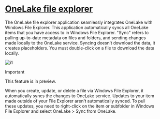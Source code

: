 # **[OneLake file explorer](https://learn.microsoft.com/en-us/fabric/onelake/onelake-file-explorer)**

The OneLake file explorer application seamlessly integrates OneLake with Windows File Explorer. This application automatically syncs all OneLake items that you have access to in Windows File Explorer. "Sync" refers to pulling up-to-date metadata on files and folders, and sending changes made locally to the OneLake service. Syncing doesn’t download the data, it creates placeholders. You must double-click on a file to download the data locally.

![i1](https://learn.microsoft.com/en-us/fabric/onelake/media/onelake-file-explorer/onelake-file-explorer-screen-v-2.png#lightbox)

 Important

This feature is in preview.

When you create, update, or delete a file via Windows File Explorer, it automatically syncs the changes to OneLake service. Updates to your item made outside of your File Explorer aren't automatically synced. To pull these updates, you need to right-click on the item or subfolder in Windows File Explorer and select OneLake > Sync from OneLake.
